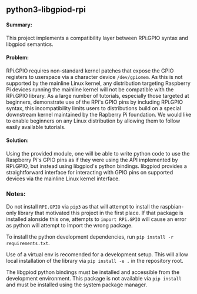 ## python3-libgpiod-rpi

#### Summary:

This project implements a compatibility layer between RPi.GPIO syntax and libgpiod semantics.

#### Problem:

RPi.GPIO requires non-standard kernel patches that expose the GPIO registers to userspace via
a character device `/dev/gpiomem`. As this is not supported by the mainline Linux kernel, any
distribution targeting Raspberry Pi devices running the mainline kernel will not be compatible
with the RPi.GPIO library. As a large number of tutorials, especially those targeted at
beginners, demonstrate use of the RPi's GPIO pins by including RPi.GPIO syntax, this
incompatibility limits users to distributions build on a special downstream kernel maintained
by the Rapberry Pi foundation. We would like to enable beginners on any Linux distribution
by allowing them to follow easily available tutorials.

#### Solution:
Using the provided module, one will be able to write python code to use the Raspberry Pi's
GPIO pins as if they were using the API implemented by RPi.GPIO, but instead using
libgpiod's python bindings. libgpiod provides a straightforward interface for interacting
with GPIO pins on supported devices via the mainline Linux kernel interface.

### Notes:

Do not install `RPI.GPIO` via `pip3` as that will attempt to install the raspbian-only library
that motivated this project in the first place. If that package is installed alonside this one,
attempts to `import RPi.GPIO` will cause an error as python will attempt to import the wrong
package.

To install the python development dependencies, run `pip install -r requirements.txt`.

Use of a virtual env is recomended for a development setup. This will allow local installation
of the library via `pip install -e .` in the repository root.

The libgpiod python bindings must be installed and accessible from the development environment.
This package is not available via `pip install` and must be installed using the system package
manager.

